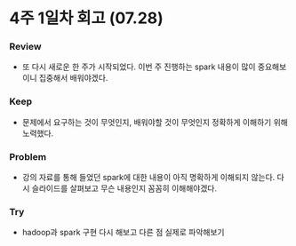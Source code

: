 # 4주 1일차 회고 (07.28)

### Review
- 또 다시 새로운 한 주가 시작되었다. 이번 주 진행하는 spark 내용이 많이 중요해보이니 집중해서 배워야겠다.

### Keep
- 문제에서 요구하는 것이 무엇인지, 배워야할 것이 무엇인지 정확하게 이해하기 위해 노력했다.

### Problem
- 강의 자료를 통해 들었던 spark에 대한 내용이 아직 명확하게 이해되지 않는다. 다시 슬라이드를 살펴보고 무슨 내용인지 꼼꼼히 이해해야겠다.

### Try
- hadoop과 spark 구현 다시 해보고 다른 점 실제로 파악해보기
